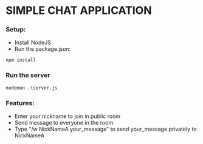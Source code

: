 # SIMPLE CHAT APPLICATION

### Setup:

- Install NodeJS
- Run the package.json:

`npm install`

### Run the server 

`nodemon .\server.js`

### Features:

- Enter your nickname to join in public room
- Send message to everyone in the room
- Type "/w NickNameA your_message" to send your_message privately to NickNameA

